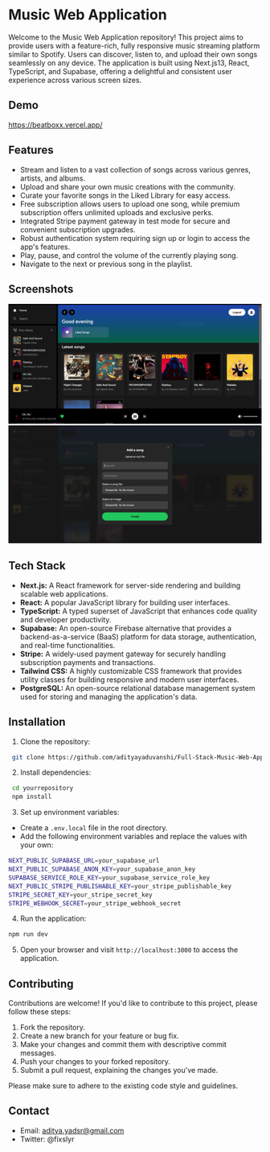 
# Music Web Application

Welcome to the Music Web Application repository! This project aims to provide users with a feature-rich, fully responsive music streaming platform similar to Spotify. Users can discover, listen to, and upload their own songs seamlessly on any device. The application is built using Next.js13, React, TypeScript, and Supabase, offering a delightful and consistent user experience across various screen sizes.


## Demo

https://beatboxx.vercel.app/


## Features

- Stream and listen to a vast collection of songs across various genres, artists, and albums.
- Upload and share your own music creations with the community.
- Curate your favorite songs in the Liked Library for easy access.
- Free subscription allows users to upload one song, while premium subscription offers unlimited uploads and exclusive perks.
- Integrated Stripe payment gateway in test mode for secure and convenient subscription upgrades.
- Robust authentication system requiring sign up or login to access the app's features.
- Play, pause, and control the volume of the currently playing song.
- Navigate to the next or previous song in the playlist.


## Screenshots
![screenshot1](screenshot.PNG)
![screenshot2](screenshot1.PNG)


## Tech Stack

- **Next.js:** A React framework for server-side rendering and building scalable web applications.
- **React:** A popular JavaScript library for building user interfaces.
- **TypeScript:** A typed superset of JavaScript that enhances code quality and developer productivity.
- **Supabase:** An open-source Firebase alternative that provides a backend-as-a-service (BaaS) platform for data storage, authentication, and real-time functionalities.
- **Stripe:** A widely-used payment gateway for securely handling subscription payments and transactions.
- **Tailwind CSS:** A highly customizable CSS framework that provides utility classes for building responsive and modern user interfaces.
- **PostgreSQL:** An open-source relational database management system used for storing and managing the application's data.

## Installation

 1. Clone the repository:

 ```bash
  git clone https://github.com/adityayaduvanshi/Full-Stack-Music-Web-App.git
 ```
2. Install dependencies:    
```bash
 cd yourrepository
 npm install
```
3. Set up environment variables:  

 - Create a `.env.local` file in the root directory.
 - Add the following environment variables and replace the values with your own:
 ```bash
 NEXT_PUBLIC_SUPABASE_URL=your_supabase_url
 NEXT_PUBLIC_SUPABASE_ANON_KEY=your_supabase_anon_key
 SUPABASE_SERVICE_ROLE_KEY=your_supabase_service_role_key
 NEXT_PUBLIC_STRIPE_PUBLISHABLE_KEY=your_stripe_publishable_key
 STRIPE_SECRET_KEY=your_stripe_secret_key
 STRIPE_WEBHOOK_SECRET=your_stripe_webhook_secret
 ```
4. Run the application:
```bash
npm run dev
```
5. Open your browser and visit `http://localhost:3000` to access the application.

## Contributing
Contributions are welcome! If you'd like to contribute to this project, please follow these steps:

 1. Fork the repository.
 2. Create a new branch for your feature or bug fix.
 3. Make your changes and commit them with descriptive commit messages.
 4. Push your changes to your forked repository.
 5. Submit a pull request, explaining the changes you've made.

Please make sure to adhere to the existing code style and guidelines.


## Contact

- Email: aditya.yadsr@gmail.com
- Twitter: @fixslyr



